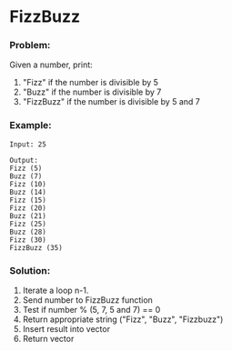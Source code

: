 # FizzBuzz

### Problem:  
Given a number, print:
1) "Fizz" if the number is divisible by 5
2) "Buzz" if the number is divisible by 7
3) "FizzBuzz" if the number is divisible by 5 and 7

### Example:
```
Input: 25

Output: 
Fizz (5)
Buzz (7)
Fizz (10)
Buzz (14)
Fizz (15)
Fizz (20)
Buzz (21)
Fizz (25)
Buzz (28)
Fizz (30)
FizzBuzz (35)
```

### Solution:
1)  Iterate a loop n-1.
2)  Send number to FizzBuzz function
3)  Test if number % (5, 7, 5 and 7) == 0
4)  Return appropriate string ("Fizz", "Buzz", "Fizzbuzz")
5)  Insert result into vector
6)  Return vector


